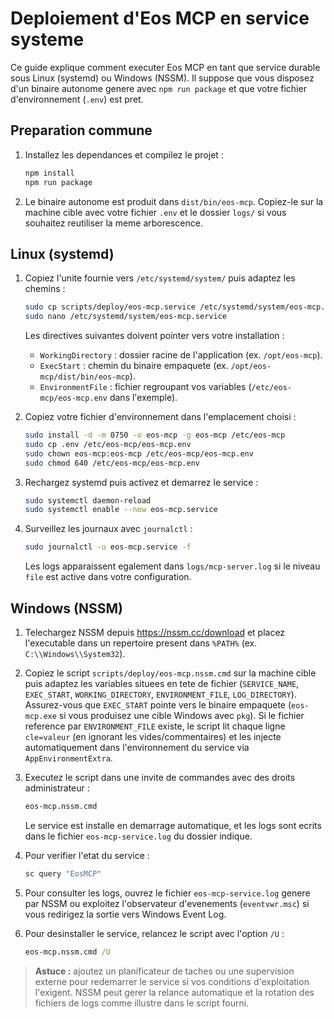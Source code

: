 # Deploiement d'Eos MCP en service systeme

Ce guide explique comment executer Eos MCP en tant que service durable sous Linux (systemd) ou Windows (NSSM). Il suppose que vous disposez d'un binaire autonome genere avec `npm run package` et que votre fichier d'environnement (`.env`) est pret.

## Preparation commune

1. Installez les dependances et compilez le projet :
   ```bash
   npm install
   npm run package
   ```
2. Le binaire autonome est produit dans `dist/bin/eos-mcp`. Copiez-le sur la machine cible avec votre fichier `.env` et le dossier `logs/` si vous souhaitez reutiliser la meme arborescence.

## Linux (systemd)

1. Copiez l'unite fournie vers `/etc/systemd/system/` puis adaptez les chemins :
   ```bash
   sudo cp scripts/deploy/eos-mcp.service /etc/systemd/system/eos-mcp.service
   sudo nano /etc/systemd/system/eos-mcp.service
   ```
   Les directives suivantes doivent pointer vers votre installation :
   - `WorkingDirectory` : dossier racine de l'application (ex. `/opt/eos-mcp`).
   - `ExecStart` : chemin du binaire empaquete (ex. `/opt/eos-mcp/dist/bin/eos-mcp`).
   - `EnvironmentFile` : fichier regroupant vos variables (`/etc/eos-mcp/eos-mcp.env` dans l'exemple).

2. Copiez votre fichier d'environnement dans l'emplacement choisi :
   ```bash
   sudo install -d -m 0750 -o eos-mcp -g eos-mcp /etc/eos-mcp
   sudo cp .env /etc/eos-mcp/eos-mcp.env
   sudo chown eos-mcp:eos-mcp /etc/eos-mcp/eos-mcp.env
   sudo chmod 640 /etc/eos-mcp/eos-mcp.env
   ```

3. Rechargez systemd puis activez et demarrez le service :
   ```bash
   sudo systemctl daemon-reload
   sudo systemctl enable --now eos-mcp.service
   ```

4. Surveillez les journaux avec `journalctl` :
   ```bash
   sudo journalctl -u eos-mcp.service -f
   ```
   Les logs apparaissent egalement dans `logs/mcp-server.log` si le niveau `file` est active dans votre configuration.

## Windows (NSSM)

1. Telechargez NSSM depuis <https://nssm.cc/download> et placez l'executable dans un repertoire present dans `%PATH%` (ex. `C:\\Windows\\System32`).

2. Copiez le script `scripts/deploy/eos-mcp.nssm.cmd` sur la machine cible puis adaptez les variables situees en tete de fichier (`SERVICE_NAME`, `EXEC_START`, `WORKING_DIRECTORY`, `ENVIRONMENT_FILE`, `LOG_DIRECTORY`). Assurez-vous que `EXEC_START` pointe vers le binaire empaquete (`eos-mcp.exe` si vous produisez une cible Windows avec `pkg`). Si le fichier reference par `ENVIRONMENT_FILE` existe, le script lit chaque ligne `cle=valeur` (en ignorant les vides/commentaires) et les injecte automatiquement dans l'environnement du service via `AppEnvironmentExtra`.

3. Executez le script dans une invite de commandes avec des droits administrateur :
   ```bat
   eos-mcp.nssm.cmd
   ```
   Le service est installe en demarrage automatique, et les logs sont ecrits dans le fichier `eos-mcp-service.log` du dossier indique.

4. Pour verifier l'etat du service :
   ```bat
   sc query "EosMCP"
   ```

5. Pour consulter les logs, ouvrez le fichier `eos-mcp-service.log` genere par NSSM ou exploitez l'observateur d'evenements (`eventvwr.msc`) si vous redirigez la sortie vers Windows Event Log.

6. Pour desinstaller le service, relancez le script avec l'option `/U` :
   ```bat
   eos-mcp.nssm.cmd /U
   ```

> **Astuce :** ajoutez un planificateur de taches ou une supervision externe pour redemarrer le service si vos conditions d'exploitation l'exigent. NSSM peut gerer la relance automatique et la rotation des fichiers de logs comme illustre dans le script fourni.
